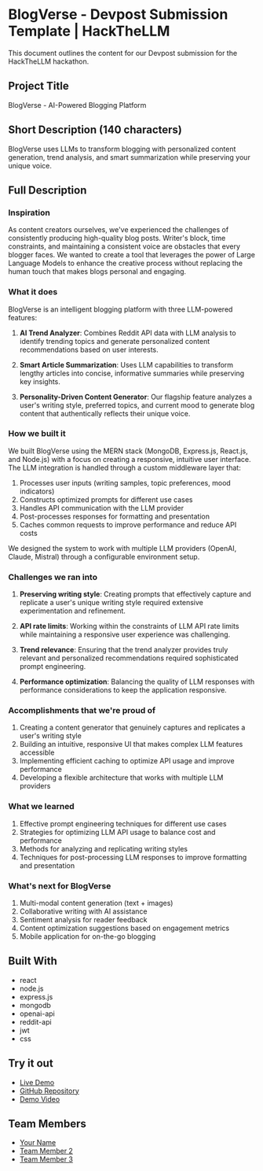 # BlogVerse - Devpost Submission Template | HackTheLLM

This document outlines the content for our Devpost submission for the HackTheLLM hackathon.

## Project Title
BlogVerse - AI-Powered Blogging Platform

## Short Description (140 characters)
BlogVerse uses LLMs to transform blogging with personalized content generation, trend analysis, and smart summarization while preserving your unique voice.

## Full Description

### Inspiration
As content creators ourselves, we've experienced the challenges of consistently producing high-quality blog posts. Writer's block, time constraints, and maintaining a consistent voice are obstacles that every blogger faces. We wanted to create a tool that leverages the power of Large Language Models to enhance the creative process without replacing the human touch that makes blogs personal and engaging.

### What it does
BlogVerse is an intelligent blogging platform with three LLM-powered features:

1. **AI Trend Analyzer**: Combines Reddit API data with LLM analysis to identify trending topics and generate personalized content recommendations based on user interests.

2. **Smart Article Summarization**: Uses LLM capabilities to transform lengthy articles into concise, informative summaries while preserving key insights.

3. **Personality-Driven Content Generator**: Our flagship feature analyzes a user's writing style, preferred topics, and current mood to generate blog content that authentically reflects their unique voice.

### How we built it
We built BlogVerse using the MERN stack (MongoDB, Express.js, React.js, and Node.js) with a focus on creating a responsive, intuitive user interface. The LLM integration is handled through a custom middleware layer that:

1. Processes user inputs (writing samples, topic preferences, mood indicators)
2. Constructs optimized prompts for different use cases
3. Handles API communication with the LLM provider
4. Post-processes responses for formatting and presentation
5. Caches common requests to improve performance and reduce API costs

We designed the system to work with multiple LLM providers (OpenAI, Claude, Mistral) through a configurable environment setup.

### Challenges we ran into
1. **Preserving writing style**: Creating prompts that effectively capture and replicate a user's unique writing style required extensive experimentation and refinement.

2. **API rate limits**: Working within the constraints of LLM API rate limits while maintaining a responsive user experience was challenging.

3. **Trend relevance**: Ensuring that the trend analyzer provides truly relevant and personalized recommendations required sophisticated prompt engineering.

4. **Performance optimization**: Balancing the quality of LLM responses with performance considerations to keep the application responsive.

### Accomplishments that we're proud of
1. Creating a content generator that genuinely captures and replicates a user's writing style
2. Building an intuitive, responsive UI that makes complex LLM features accessible
3. Implementing efficient caching to optimize API usage and improve performance
4. Developing a flexible architecture that works with multiple LLM providers

### What we learned
1. Effective prompt engineering techniques for different use cases
2. Strategies for optimizing LLM API usage to balance cost and performance
3. Methods for analyzing and replicating writing styles
4. Techniques for post-processing LLM responses to improve formatting and presentation

### What's next for BlogVerse
1. Multi-modal content generation (text + images)
2. Collaborative writing with AI assistance
3. Sentiment analysis for reader feedback
4. Content optimization suggestions based on engagement metrics
5. Mobile application for on-the-go blogging

## Built With
- react
- node.js
- express.js
- mongodb
- openai-api
- reddit-api
- jwt
- css

## Try it out
- [Live Demo](https://your-demo-link.com)
- [GitHub Repository](https://github.com/yourusername/Project-Blog)
- [Demo Video](https://youtube.com/your-demo-link)

## Team Members
- [Your Name](https://github.com/yourusername)
- [Team Member 2](https://github.com/teammember2)
- [Team Member 3](https://github.com/teammember3)

